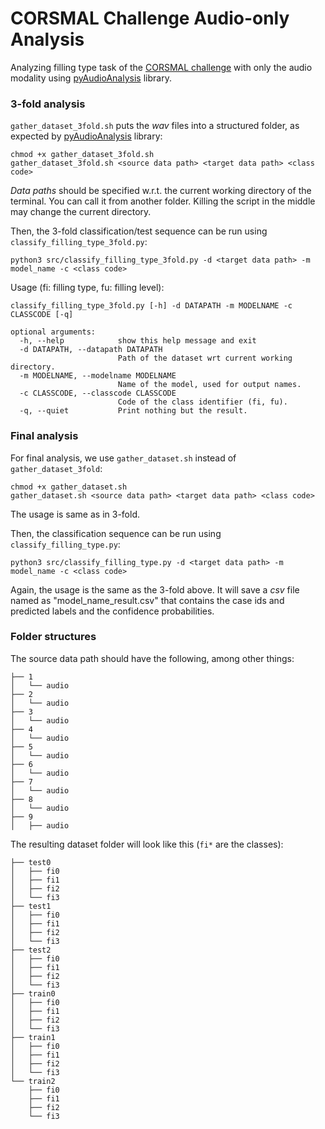 # CORSMAL Challenge Audio-only Analysis

Analyzing filling type task of the [CORSMAL challenge](http://corsmal.eecs.qmul.ac.uk/containers_manip.html) with only the audio modality using [pyAudioAnalysis](https://github.com/tyiannak/pyAudioAnalysis) library.

### 3-fold analysis

`gather_dataset_3fold.sh` puts the _wav_ files into a structured folder, as expected by [pyAudioAnalysis](https://github.com/tyiannak/pyAudioAnalysis) library:

```
chmod +x gather_dataset_3fold.sh
gather_dataset_3fold.sh <source data path> <target data path> <class code>
```

_Data paths_ should be specified w.r.t. the current working directory of the terminal. You can call it from another folder. Killing the script in the middle may change the current directory.

Then, the 3-fold classification/test sequence can be run using `classify_filling_type_3fold.py`:
```
python3 src/classify_filling_type_3fold.py -d <target data path> -m model_name -c <class code>
```
Usage (fi: filling type, fu: filling level):
```
classify_filling_type_3fold.py [-h] -d DATAPATH -m MODELNAME -c CLASSCODE [-q]

optional arguments:
  -h, --help            show this help message and exit
  -d DATAPATH, --datapath DATAPATH
                        Path of the dataset wrt current working directory.
  -m MODELNAME, --modelname MODELNAME
                        Name of the model, used for output names.
  -c CLASSCODE, --classcode CLASSCODE
                        Code of the class identifier (fi, fu).
  -q, --quiet           Print nothing but the result.

```

### Final analysis

For final analysis, we use `gather_dataset.sh` instead of `gather_dataset_3fold`:

```
chmod +x gather_dataset.sh
gather_dataset.sh <source data path> <target data path> <class code>
```
The usage is same as in 3-fold.

Then, the classification sequence can be run using `classify_filling_type.py`:
```
python3 src/classify_filling_type.py -d <target data path> -m model_name -c <class code>
```

Again, the usage is the same as the 3-fold above. It will save a _csv_ file named as "model_name_result.csv" that contains the case ids and predicted labels and the confidence probabilities.

### Folder structures

The source data path should have the following, among other things:
```
├── 1
│   └── audio
├── 2
│   └── audio
├── 3
│   └── audio
├── 4
│   └── audio
├── 5
│   └── audio
├── 6
│   └── audio
├── 7
│   └── audio
├── 8
│   └── audio
├── 9
│   ├── audio

```

The resulting dataset folder will look like this (`fi*` are the classes):
```
├── test0
│   ├── fi0
│   ├── fi1
│   ├── fi2
│   └── fi3
├── test1
│   ├── fi0
│   ├── fi1
│   ├── fi2
│   └── fi3
├── test2
│   ├── fi0
│   ├── fi1
│   ├── fi2
│   └── fi3
├── train0
│   ├── fi0
│   ├── fi1
│   ├── fi2
│   └── fi3
├── train1
│   ├── fi0
│   ├── fi1
│   ├── fi2
│   └── fi3
└── train2
    ├── fi0
    ├── fi1
    ├── fi2
    └── fi3
```
